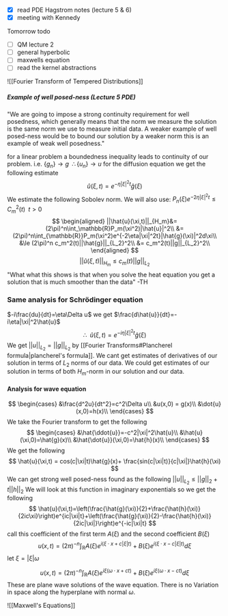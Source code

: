- [x] read PDE Hagstrom notes (lecture 5 & 6)
- [x] meeting with Kennedy

Tomorrow todo
- [ ] QM lecture 2
- [ ] general hyperbolic
- [ ] maxwells equation
- [ ] read the kernel abstractions

![[Fourier Transform of Tempered Distributions]]

##### Example of well posed-ness (Lecture 5 PDE)
"We are going to impose a strong continuity requirement for well posedness, which generally means that the norm we measure the solution is the same norm we use to measure initial data. A weaker example of well posed-ness would be to bound our solution by a weaker norm this is an example of weak well posedness."

for a linear problem a boundedness inequality leads to continuity of our problem. i.e.
$\{g_n\}\rightarrow g\;\;\therefore \{u_n\}\rightarrow u$ 
for the diffusion equation we get the following estimate
$$
\hat{u}(\xi,t) = e^{-\eta|\xi|^2t}\hat{g}(\xi)
$$
We estimate the following Sobolev norm.
We will also use: $P_n(\xi)e^{-2\eta|\xi|^2t}\le C_m^2(t)\;\;t>0$ 
$$
\begin{aligned}
||\hat{u}(\xi,t)||_{H_m}&=(2\pi)^n\int_\mathbb{R}P_m(\xi^2)|\hat{u}|^2\\
&=(2\pi)^n\int_{\mathbb{R}}P_m(\xi^2)e^{-2\eta|\xi|^2t}|\hat{g}(\xi)|^2d\xi\\
&\le (2\pi)^n c_m^2(t)||\hat{g}||_{L_2}^2\\
&= c_m^2(t)||g||_{L_2}^2\\
\end{aligned}
$$
$$
||\hat{u}(\xi,t)||_{H_m}\le c_m(t)||g||_{L_2}
$$
"What what this shows is that when you solve the heat equation you get a solution that is much smoother than the data"  -TH

### Same analysis for Schrödinger equation
$-i\frac{du}{dt}=\eta\Delta u$ we get $\frac{d\hat{u}}{dt}=-i\eta|\xi|^2\hat{u}$ 
$$\therefore\;\; \hat{u}(\xi,t)=e^{-i\eta|\xi|^2t}\hat{g}(\xi)$$
We get $||u||_{L_2}=||g||_{L_2}$ by [[Fourier Transforms#Plancherel formula|plancherel's formula]]. We cant get estimates of derivatives of our solution in terms of $L_2$ norms of our data. We could get estimates of our solution in terms of both $H_m$-norm in our solution and our data.

#### Analysis for wave equation
$$
\begin{cases}
&\frac{d^2u}{dt^2}=c^2\Delta u\\
&u(x,0) = g(x)\\
&\dot{u}(x,0)=h(x)\\
\end{cases}
$$
We take the Fourier transform to get the following
$$
\begin{cases}
&\hat{\ddot{u}}=-c^2|\xi|^2\hat{u}\\
&\hat{u}(\xi,0)=\hat{g}(x)\\
&\hat{\dot{u}}(\xi,0)=\hat{h}(x)\\
\end{cases}
$$
We get the following
$$
\hat{u}(\xi,t) = cos(c|\xi|t)\hat{g}(x)+ \frac{sin(c|\xi|t)}{c|\xi|}\hat{h}(\xi)
$$
We can get strong well posed-ness found as the following
$||u||_{L_2}\le||g||_{2}+t||h||_2$
We will look at this function in imaginary exponentials so we get the following
$$
\hat{u}(\xi,t)=\left(\frac{\hat{g}(\xi)}{2}+\frac{\hat{h}(\xi)}{2ic\xi}\right)e^{ic|\xi|t}+\left(\frac{\hat{g}(\xi)}{2}-\frac{\hat{h}(\xi)}{2ic|\xi|}\right)e^{-ic|\xi|t}
$$
call this coefficient of the first term $A(\xi)$ and the second coefficient $B(\xi)$ 
$$u(x,t)=(2\pi)^{-n}\int_\mathbb{R} A(\xi)e^{i(\xi\cdot x+c|\xi|t)}+B(\xi)e^{i(\xi\cdot x-c|\xi|t)}d\xi$$ 
let $\xi=|\xi|\omega$ 

$$u(x,t)=(2\pi)^{-n}\int_\mathbb{R} A(\xi)e^{i\xi(\omega\cdot x+ct)}+B(\xi)e^{i\xi(\omega\cdot x-ct)}d\xi$$ 
These are plane wave solutions of the wave equation. There is no Variation in space along the hyperplane with normal $\omega$.

![[Maxwell's Equations]]

